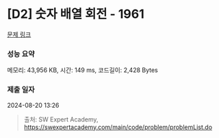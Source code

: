 # [D2] 숫자 배열 회전 - 1961 

[문제 링크](https://swexpertacademy.com/main/code/problem/problemDetail.do?contestProbId=AV5Pq-OKAVYDFAUq) 

### 성능 요약

메모리: 43,956 KB, 시간: 149 ms, 코드길이: 2,428 Bytes

### 제출 일자

2024-08-20 13:26



> 출처: SW Expert Academy, https://swexpertacademy.com/main/code/problem/problemList.do